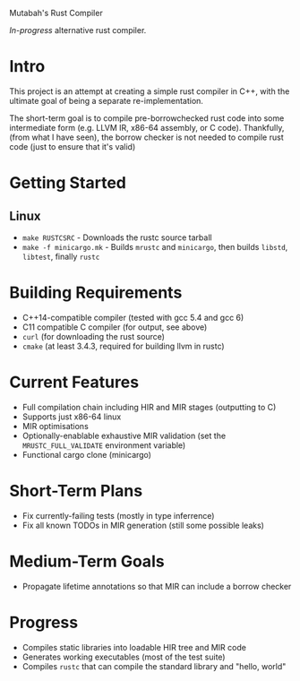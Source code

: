 Mutabah's Rust Compiler

_In-progress_ alternative rust compiler.

Intro
===
This project is an attempt at creating a simple rust compiler in C++, with the ultimate goal of being a separate re-implementation.

The short-term goal is to compile pre-borrowchecked rust code into some intermediate form (e.g. LLVM IR, x86-64 assembly, or C code). Thankfully, (from what I have seen), the borrow checker is not needed to compile rust code (just to ensure that it's valid)

Getting Started
===============

Linux
-----

- `make RUSTCSRC` - Downloads the rustc source tarball
- `make -f minicargo.mk` - Builds `mrustc` and `minicargo`, then builds `libstd`, `libtest`, finally `rustc`


Building Requirements
=====================
- C++14-compatible compiler (tested with gcc 5.4 and gcc 6)
- C11 compatible C compiler (for output, see above)
- `curl` (for downloading the rust source)
- `cmake` (at least 3.4.3, required for building llvm in rustc)

Current Features
===
- Full compilation chain including HIR and MIR stages (outputting to C)
- Supports just x86-64 linux
- MIR optimisations
- Optionally-enablable exhaustive MIR validation (set the `MRUSTC_FULL_VALIDATE` environment variable)
- Functional cargo clone (minicargo)

Short-Term Plans
===
- Fix currently-failing tests (mostly in type inferrence)
- Fix all known TODOs in MIR generation (still some possible leaks)

Medium-Term Goals
===
- Propagate lifetime annotations so that MIR can include a borrow checker


Progress
===
- Compiles static libraries into loadable HIR tree and MIR code
- Generates working executables (most of the test suite)
- Compiles `rustc` that can compile the standard library and "hello, world"

